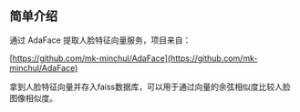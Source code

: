 
## 简单介绍

通过 AdaFace 提取人脸特征向量服务，项目来自：

[https://github.com/mk-minchul/AdaFace](https://github.com/mk-minchul/AdaFace)

拿到人脸特征向量并存入faiss数据库，可以用于通过向量的余弦相似度比较人脸图像相似度。

